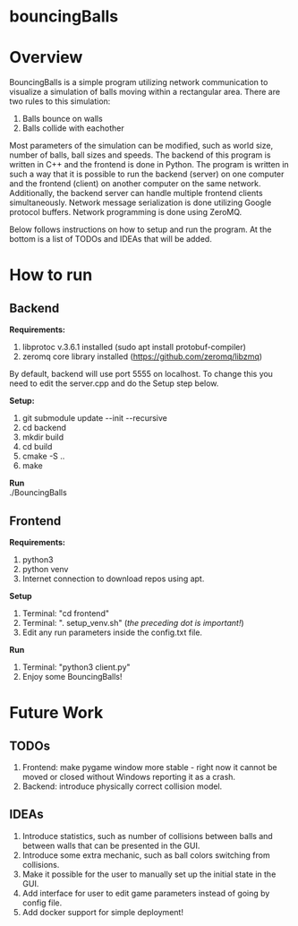 # bouncingBalls

Overview
===================================================

BouncingBalls is a simple program utilizing network communication to visualize a simulation of balls
moving within a rectangular area. There are two rules to this simulation:  

1. Balls bounce on walls
2. Balls collide with eachother

Most parameters of the simulation can be modified, such as world size, number of balls, ball sizes and speeds. 
The backend of this program is written in C++ and the frontend is done in Python. The program is written in 
such a way that it is possible to run the backend (server) on one computer and the frontend (client) on 
another computer on the same network. Additionally, the backend server can handle multiple frontend clients simultaneously.
Network message serialization is done utilizing Google protocol buffers. Network programming is done using ZeroMQ.

Below follows instructions on how to setup and run the program. At the bottom is a list of TODOs and IDEAs that will be added.

How to run
===================================================

Backend  
---------------------------------------------------
**Requirements:**
1. libprotoc v.3.6.1 installed (sudo apt install protobuf-compiler)
2. zeromq core library installed (https://github.com/zeromq/libzmq)

By default, backend will use port 5555 on localhost. To change this you need to edit the server.cpp and do the Setup step below.

**Setup:**
1. git submodule update --init --recursive
2. cd backend
3. mkdir build
4. cd build
5. cmake -S ..
6. make

**Run**  
./BouncingBalls

Frontend  
---------------------------------------------------

**Requirements:**
1. python3
2. python venv
3. Internet connection to download repos using apt.

**Setup**  
1. Terminal: "cd frontend"
2. Terminal: ". setup_venv.sh" (*the preceding dot is important!*)
3. Edit any run parameters inside the config.txt file.

**Run**
1. Terminal: "python3 client.py"
2. Enjoy some BouncingBalls!

Future Work
===================================================

TODOs
---------------------------------------------------

1. Frontend: make pygame window more stable - right now it cannot be moved or closed without Windows reporting 
it as a crash.
2. Backend: introduce physically correct collision model.

IDEAs
---------------------------------------------------

1. Introduce statistics, such as number of collisions between balls and between walls that can be presented
in the GUI.
2. Introduce some extra mechanic, such as ball colors switching from collisions.
3. Make it possible for the user to manually set up the initial state in the GUI.
4. Add interface for user to edit game parameters instead of going by config file.
5. Add docker support for simple deployment!
